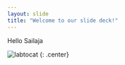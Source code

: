 ```yaml
---
layout: slide
title: "Welcome to our slide deck!"
---
```


Hello Sailaja

![labtocat](https://octodex.github.com/images/labtocat.png)
{: .center}
